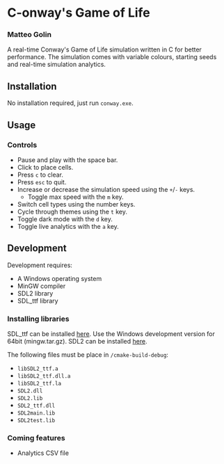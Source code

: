 # C-onway's Game of Life
### Matteo Golin

A real-time Conway's Game of Life simulation written in C for better performance. The simulation comes with
variable colours, starting seeds and real-time simulation analytics.

## Installation
No installation required, just run `conway.exe`.

## Usage
### Controls
- Pause and play with the space bar.
- Click to place cells.
- Press `c` to clear.
- Press `esc` to quit.
- Increase or decrease the simulation speed using the `+`/`-` keys.
  - Toggle max speed with the `m` key.
- Switch cell types using the number keys.
- Cycle through themes using the `t` key.
- Toggle dark mode with the `d` key.
- Toggle live analytics with the `a` key.

## Development
Development requires:
- A Windows operating system
- MinGW compiler
- SDL2 library
- SDL_ttf library

### Installing libraries
SDL_ttf can be installed [here](https://github.com/libsdl-org/SDL_ttf/releases). Use the Windows development version 
for 64bit (mingw.tar.gz).
SDL2 can be installed [here](https://wiki.libsdl.org/SDL2/Installation).

The following files must be place in `/cmake-build-debug`:
- `libSDL2_ttf.a`
- `libSDL2_ttf.dll.a`
- `libSDL2_ttf.la`
- `SDL2.dll`
- `SDL2.lib`
- `SDL2_ttf.dll`
- `SDL2main.lib`
- `SDL2test.lib`

### Coming features
- Analytics CSV file
